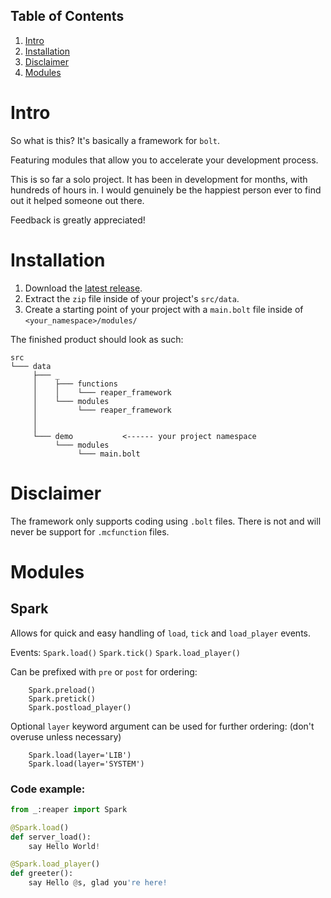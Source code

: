 
## Table of Contents
 
1. [Intro](#intro)
2. [Installation](#installation)
3. [Disclaimer](#disclaimer)
4. [Modules](#modules)
  
  
  
  
  
  
# Intro
So what is this? It's basically a framework for `bolt`.

Featuring modules that allow you to accelerate your development process.



This is so far a solo project. It has been in development for months, with hundreds of hours in.
I would genuinely be the happiest person ever to find out it helped someone out there.

Feedback is greatly appreciated!


# Installation

1. Download the [latest release](https://github.com/reapermc/reaper_framework/releases/latest).
2. Extract the `zip` file inside of your project's `src/data`.
3. Create a starting point of your project with a `main.bolt` file inside of `<your_namespace>/modules/`

The finished product should look as such:

```
src
└─── data
	 ├─── _                          
     │    ├─── functions   
     │    │    └─── reaper_framework
     │    └─── modules
     │         └─── reaper_framework
     │
     │
	 └─── demo           <------ your project namespace
          └─── modules
               └─── main.bolt
```

# Disclaimer

The framework only supports coding using `.bolt` files.
There is not and will never be support for `.mcfunction` files.


# Modules

## Spark

Allows for quick and easy handling of `load`, `tick` and `load_player` events.

Events:
`Spark.load()`
`Spark.tick()`
`Spark.load_player()`

Can be prefixed with `pre` or `post` for ordering:
```
	Spark.preload()
	Spark.pretick()
	Spark.postload_player()
```
Optional `layer` keyword argument can be used for further ordering:
(don't overuse unless necessary)
```
	Spark.load(layer='LIB')
	Spark.load(layer='SYSTEM')
```

### Code example:
```py
from _:reaper import Spark

@Spark.load()
def server_load():
	say Hello World!

@Spark.load_player()
def greeter():
	say Hello @s, glad you're here!

```







